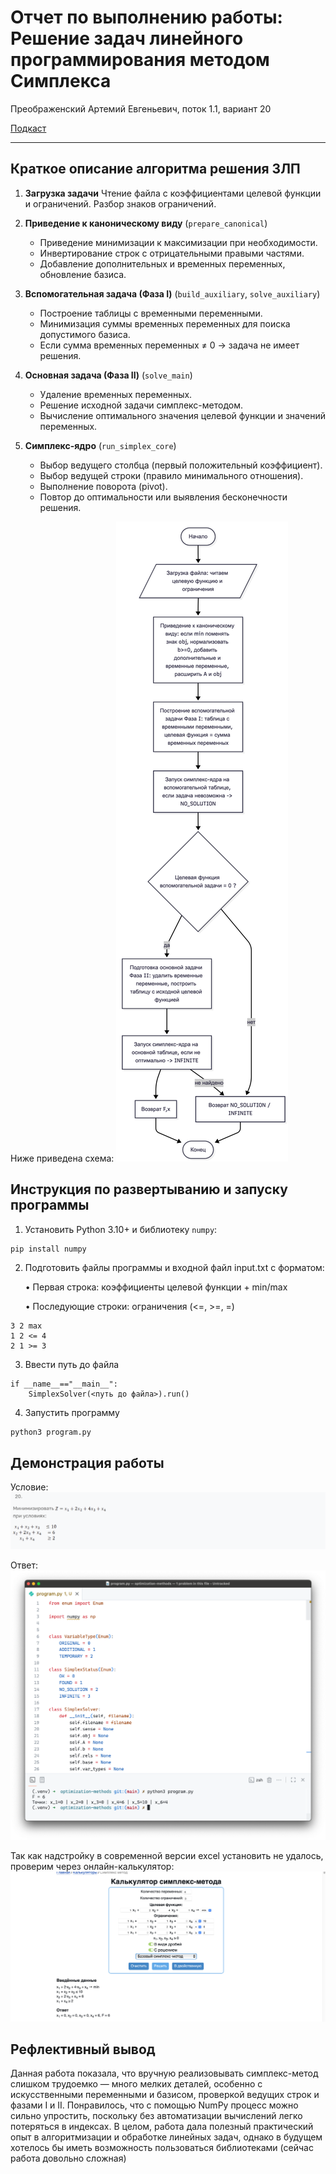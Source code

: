 ﻿# Отчет по выполнению работы: Решение задач линейного программирования методом Симплекса

Преображенский Артемий Евгеньевич, поток 1.1, вариант 20

[Подкаст](https://drive.google.com/file/d/172BhGBlGAJ-om4OylIJCR0blYDrAxaQ6/view?usp=sharing)

---

## Краткое описание алгоритма решения ЗЛП

1. **Загрузка задачи**
   Чтение файла с коэффициентами целевой функции и ограничений. Разбор знаков ограничений.

2. **Приведение к каноническому виду** (`prepare_canonical`)  
   - Приведение минимизации к максимизации при необходимости.  
   - Инвертирование строк с отрицательными правыми частями.  
   - Добавление дополнительных и временных переменных, обновление базиса.  

3. **Вспомогательная задача (Фаза I)** (`build_auxiliary`, `solve_auxiliary`)  
   - Построение таблицы с временными переменными.  
   - Минимизация суммы временных переменных для поиска допустимого базиса.  
   - Если сумма временных переменных ≠ 0 → задача не имеет решения.  

4. **Основная задача (Фаза II)** (`solve_main`)  
   - Удаление временных переменных.  
   - Решение исходной задачи симплекс-методом.  
   - Вычисление оптимального значения целевой функции и значений переменных.

5. **Симплекс-ядро** (`run_simplex_core`)  
   - Выбор ведущего столбца (первый положительный коэффициент).  
   - Выбор ведущей строки (правило минимального отношения).  
   - Выполнение поворота (pivot).  
   - Повтор до оптимальности или выявления бесконечности решения.

Ниже приведена схема:
![блок-схема](./assets/scheme.png)

## Инструкция по развертыванию и запуску программы

1. Установить Python 3.10+ и библиотеку `numpy`:
```bash
pip install numpy
```

2.	Подготовить файлы программы и входной файл input.txt с форматом:

	•	Первая строка: коэффициенты целевой функции + min/max

	•	Последующие строки: ограничения (<=, >=, =)

```
3 2 max
1 2 <= 4
2 1 >= 3
```

3. Ввести путь до файла
```
if __name__=="__main__":
    SimplexSolver(<путь до файла>).run()
```

4. Запустить программу
```
python3 program.py
```

## Демонстрация работы

Условие:
![Задача](./assets/task.png)

Ответ:
![Результат](./assets/result.png)

Так как надстройку в современной версии excel установить не удалось, проверим через онлайн-калькулятор:
![Excel](./assets/excel.png)

## Рефлективный вывод

Данная работа показала, что вручную реализовывать симплекс-метод слишком трудоемко — много мелких деталей, особенно с искусственными переменными и базисом, проверкой ведущих строк и фазами I и II. Понравилось, что с помощью  NumPy процесс можно сильно упростить, поскольку без автоматизации вычислений легко потеряться в индексах. В целом, работа дала полезный практический опыт в алгоритмизации и обработке линейных задач, однако в будущем хотелось бы иметь возможность пользоваться библиотеками (сейчас работа довольно сложная)
